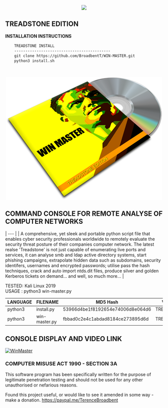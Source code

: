 <p align="center">
  <img src="https://github.com/BroadbentT/WIN-MASTER/blob/master/picture0.png">
</p>

## TREADSTONE EDITION

**INSTALLATION INSTRUCTIONS**

        TREADSTONE INSTALL
        -------------------------------------------
        git clone https://github.com/BroadbentT/WIN-MASTER.git
        python3 install.sh
<br>

<p align="center">
  <img src="https://github.com/BroadbentT/WIN-MASTER/blob/master/cdcover.png">
</p>

## COMMAND CONSOLE FOR REMOTE ANALYSE OF COMPUTER NETWORKS

| --- |
| A comprehensive, yet sleek and portable python script file that enables cyber security professionals worldwide to remotely evaluate the security threat posture of their companies computer network. The latest realse 'Treadstone' is not just capable of enumerating live ports and services, it can analyse smb and ldap active directory systems, start phishing campaigns, extrapolate hidden data such as subdomains, security identifers, usernames and encrypted passwords; utilise pass the hash techniques, crack and auto import ntds.dit files, produce silver and golden Kerberos tickets on demand... and well, so much more... |

TESTED: Kali Linux 2019 <br>
USAGE : python3 win-master.py

| LANGUAGE  | FILENAME      | MD5 Hash                         | Version      |
|------     |-------        | -------                          | ----         |
| python3   | install.py    | 53966d4be1f8192654e74006d8e064d6 | TREADSTONE   |	                
| python3   | win-master.py | fbbad0c2e4c1abdad8184ce273895d6d | TREADSTONE   |
       
## CONSOLE DISPLAY AND VIDEO LINK

[![WinMaster](https://github.com/BroadbentT/WIN-MASTER/blob/master/picture2.png)](https://youtu.be/6kbGW_IIq2A "MasterConsole")

### COMPUTER MISUSE ACT 1990 - SECTION 3A
This software program has been specifically written for the purpose of legitimate penetration testing and should not be used for any other unauthorised or nefarious reasons.

Found this project useful, or would like to see it amended in some way - make a donation.
https://paypal.me/TerenceBroadbent

